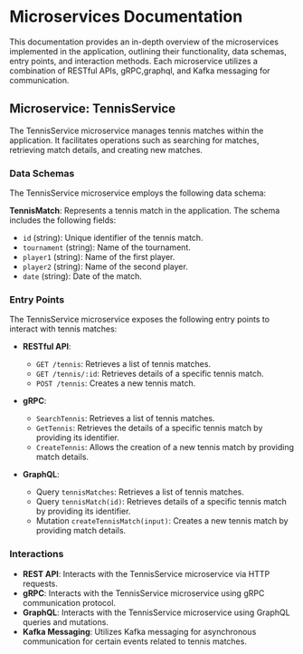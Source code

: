 # Microservices Documentation

This documentation provides an in-depth overview of the microservices implemented in the application, outlining their functionality, data schemas, entry points, and interaction methods. Each microservice utilizes a combination of RESTful APIs, gRPC,graphql, and Kafka messaging for communication.
## Microservice: TennisService

The TennisService microservice manages tennis matches within the application. It facilitates operations such as searching for matches, retrieving match details, and creating new matches.

### Data Schemas

The TennisService microservice employs the following data schema:

**TennisMatch**: Represents a tennis match in the application. The schema includes the following fields:
- `id` (string): Unique identifier of the tennis match.
- `tournament` (string): Name of the tournament.
- `player1` (string): Name of the first player.
- `player2` (string): Name of the second player.
- `date` (string): Date of the match.

### Entry Points

The TennisService microservice exposes the following entry points to interact with tennis matches:

- **RESTful API**:
  - `GET /tennis`: Retrieves a list of tennis matches.
  - `GET /tennis/:id`: Retrieves details of a specific tennis match.
  - `POST /tennis`: Creates a new tennis match.

- **gRPC**:
  - `SearchTennis`: Retrieves a list of tennis matches.
  - `GetTennis`: Retrieves the details of a specific tennis match by providing its identifier.
  - `CreateTennis`: Allows the creation of a new tennis match by providing match details.

- **GraphQL**:
  - Query `tennisMatches`: Retrieves a list of tennis matches.
  - Query `tennisMatch(id)`: Retrieves details of a specific tennis match by providing its identifier.
  - Mutation `createTennisMatch(input)`: Creates a new tennis match by providing match details.

### Interactions

- **REST API**: Interacts with the TennisService microservice via HTTP requests.
- **gRPC**: Interacts with the TennisService microservice using gRPC communication protocol.
- **GraphQL**: Interacts with the TennisService microservice using GraphQL queries and mutations.
- **Kafka Messaging**: Utilizes Kafka messaging for asynchronous communication for certain events related to tennis matches.
